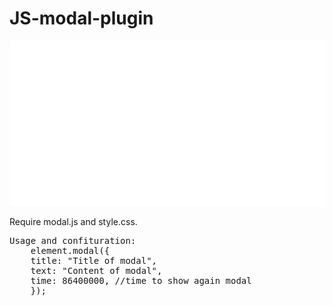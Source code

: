 # JS-modal-plugin

![Screenshot](screenshot.gif)
<p>
Require modal.js and style.css.
	</p>
	<pre>
Usage and confituration:
	element.modal({
	title: "Title of modal",
	text: "Content of modal",
	time: 86400000, //time to show again modal
	});
	</pre>
